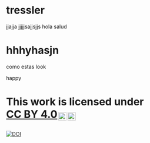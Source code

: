 # tressler
jjajja
jjjjjsajjsjjs
hola
salud

# hhhyhasjn

como estas
 look 

 happy
 
# <p xmlns:cc="http://creativecommons.org/ns#" >This work is licensed under <a href="https://creativecommons.org/licenses/by/4.0/?ref=chooser-v1" target="_blank" rel="license noopener noreferrer" style="display:inline-block;">CC BY 4.0<img style="height:22px!important;margin-left:3px;vertical-align:text-bottom;" src="https://mirrors.creativecommons.org/presskit/icons/cc.svg?ref=chooser-v1" alt=""><img style="height:22px!important;margin-left:3px;vertical-align:text-bottom;" src="https://mirrors.creativecommons.org/presskit/icons/by.svg?ref=chooser-v1" alt=""></a></p>
<a href="https://handle.stage.datacite.org/10.5072/zenodo.181414"><img src="https://sandbox.zenodo.org/badge/947918588.svg" alt="DOI"></a>
